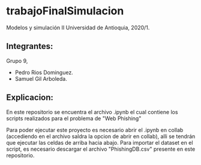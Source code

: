 # trabajoFinalSimulacion
 Modelos y simulación II
 Universidad de Antioquia, 
 2020/1.

## Integrantes:
Grupo 9,
- Pedro Rios Dominguez.
- Samuel Gil Arboleda.

## Explicacion:
En este repositorio se encuentra el archivo .ipynb el cual contiene los scripts realizados para el problema de "Web Phishing"

Para poder ejecutar este proyecto es necesario abrir el .ipynb en collab (accediendo en el archivo saldra la opcion de abrir en collab), alli se tendrán que ejecutar
las celdas de arriba hacia abajo. Para importar el dataset en el script, es necesario descargar el archivo "PhishingDB.csv" presente en este repositorio.



